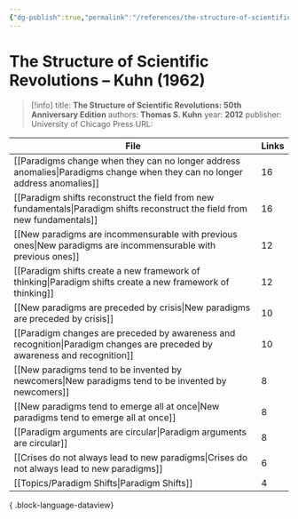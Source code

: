 ```yaml
---
{"dg-publish":true,"permalink":"/references/the-structure-of-scientific-revolutions-kuhn-1962/"}
---
```



# The Structure of Scientific Revolutions – Kuhn (1962)

> [!info]
> title: **The Structure of Scientific Revolutions: 50th Anniversary Edition**
> authors: **Thomas S. Kuhn**
> year: **2012**
> publisher: University of Chicago Press
> URL: 



| File                                                                                                                            | Links |
| ------------------------------------------------------------------------------------------------------------------------------- | ----- |
| [[Paradigms change when they can no longer address anomalies\|Paradigms change when they can no longer address anomalies]]   | 16    |
| [[Paradigm shifts reconstruct the field from new fundamentals\|Paradigm shifts reconstruct the field from new fundamentals]] | 16    |
| [[New paradigms are incommensurable with previous ones\|New paradigms are incommensurable with previous ones]]               | 12    |
| [[Paradigm shifts create a new framework of thinking\|Paradigm shifts create a new framework of thinking]]                   | 12    |
| [[New paradigms are preceded by crisis\|New paradigms are preceded by crisis]]                                               | 10    |
| [[Paradigm changes are preceded by awareness and recognition\|Paradigm changes are preceded by awareness and recognition]]   | 10    |
| [[New paradigms tend to be invented by newcomers\|New paradigms tend to be invented by newcomers]]                           | 8     |
| [[New paradigms tend to emerge all at once\|New paradigms tend to emerge all at once]]                                       | 8     |
| [[Paradigm arguments are circular\|Paradigm arguments are circular]]                                                         | 8     |
| [[Crises do not always lead to new paradigms\|Crises do not always lead to new paradigms]]                                   | 6     |
| [[Topics/Paradigm Shifts\|Paradigm Shifts]]                                                                                  | 4     |

{ .block-language-dataview}